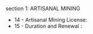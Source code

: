 section 1: ARTISANAL MINING

<ul>
			<li>14 - Artisanal Mining License: <ul>
			</ul></li>			<li>15 - Duration and Renewal : <ul>
			</ul></li></ul>